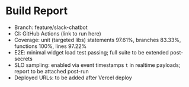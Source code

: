 # Build Report

- Branch: feature/slack-chatbot
- CI: GitHub Actions (link to run here)
- Coverage: unit (targeted libs) statements 97.61%, branches 83.33%, functions 100%, lines 97.22%
- E2E: minimal widget load test passing; full suite to be extended post-secrets
- SLO sampling: enabled via event timestamps `t` in realtime payloads; report to be attached post-run
- Deployed URLs: to be added after Vercel deploy


